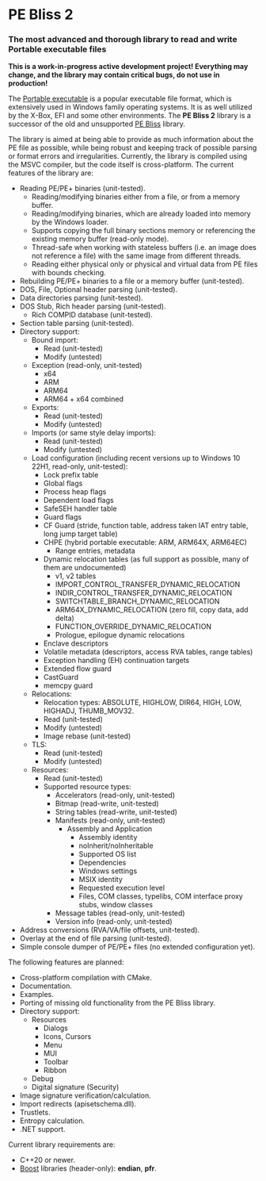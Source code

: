 # PE Bliss 2

### The most advanced and thorough library to read and write Portable executable files

**This is a work-in-progress active development project! Everything may change, and the library may contain critical bugs, do not use in production!**

The [Portable executable](https://en.wikipedia.org/wiki/Portable_Executable) is a popular executable file format, which is extensively used in Windows family operating systems. It is as well utilized by the X-Box, EFI and some other environments. The **PE Bliss 2** library is a successor of the old and unsupported [PE Bliss](https://code.google.com/archive/p/portable-executable-library/) library.

The library is aimed at being able to provide as much information about the PE file as possible, while being robust and keeping track of possible parsing or format errors and irregularities. Currently, the library is compiled using the MSVC compiler, but the code itself is cross-platform. The current features of the library are:
- Reading PE/PE+ binaries (unit-tested).
  - Reading/modifying binaries either from a file, or from a memory buffer.
  - Reading/modifying binaries, which are already loaded into memory by the Windows loader.
  - Supports copying the full binary sections memory or referencing the existing memory buffer (read-only mode).
  - Thread-safe when working with stateless buffers (i.e. an image does not reference a file) with the same image from different threads.
  - Reading either physical only or physical and virtual data from PE files with bounds checking.
- Rebuilding PE/PE+ binaries to a file or a memory buffer (unit-tested).
- DOS, File, Optional header parsing (unit-tested).
- Data directories parsing (unit-tested).
- DOS Stub, Rich header parsing (unit-tested).
  - Rich COMPID database (unit-tested).
- Section table parsing (unit-tested).
- Directory support:
  - Bound import:
    - Read (unit-tested)
    - Modify (untested)
  - Exception (read-only, unit-tested)
    - x64
    - ARM
    - ARM64
    - ARM64 + x64 combined
  - Exports:
    - Read (unit-tested)
    - Modify (untested)
  - Imports (or same style delay imports):
    - Read (unit-tested)
    - Modify (untested)
  - Load configuration (including recent versions up to Windows 10 22H1, read-only, unit-tested):
    - Lock prefix table
    - Global flags
    - Process heap flags
    - Dependent load flags
    - SafeSEH handler table
    - Guard flags
    - CF Guard (stride, function table, address taken IAT entry table, long jump target table)
    - CHPE (hybrid portable executable: ARM, ARM64X, ARM64EC)
      - Range entries, metadata
    - Dynamic relocation tables (as full support as possible, many of them are undocumented)
      - v1, v2 tables
      - IMPORT_CONTROL_TRANSFER_DYNAMIC_RELOCATION
      - INDIR_CONTROL_TRANSFER_DYNAMIC_RELOCATION
      - SWITCHTABLE_BRANCH_DYNAMIC_RELOCATION
      - ARM64X_DYNAMIC_RELOCATION (zero fill, copy data, add delta)
      - FUNCTION_OVERRIDE_DYNAMIC_RELOCATION
      - Prologue, epilogue dynamic relocations
    - Enclave descriptors
    - Volatile metadata (descriptors, access RVA tables, range tables)
    - Exception handling (EH) continuation targets
    - Extended flow guard
    - CastGuard
    - memcpy guard
  - Relocations:
    - Relocation types: ABSOLUTE, HIGHLOW, DIR64, HIGH, LOW, HIGHADJ, THUMB_MOV32.
    - Read (unit-tested)
    - Modify (untested)
    - Image rebase (unit-tested)
  - TLS:
    - Read (unit-tested)
    - Modify (untested)
  - Resources:
    - Read (unit-tested)
    - Supported resource types:
      - Accelerators (read-only, unit-tested)
      - Bitmap (read-write, unit-tested)
      - String tables (read-write, unit-tested)
      - Manifests (read-only, unit-tested)
        - Assembly and Application
          - Assembly identity
          - noInherit/noInheritable
          - Supported OS list
          - Dependencies
          - Windows settings
          - MSIX identity
          - Requested execution level
          - Files, COM classes, typelibs, COM interface proxy stubs, window classes
      - Message tables (read-only, unit-tested)
      - Version info (read-only, unit-tested)
- Address conversions (RVA/VA/file offsets, unit-tested).
- Overlay at the end of file parsing (unit-tested).
- Simple console dumper of PE/PE+ files (no extended configuration yet).

The following features are planned:
- Cross-platform compilation with CMake.
- Documentation.
- Examples.
- Porting of missing old functionality from the PE Bliss library.
- Directory support:
  - Resources
    - Dialogs
    - Icons, Cursors
    - Menu
    - MUI
    - Toolbar
    - Ribbon
  - Debug
  - Digital signature (Security)
- Image signature verification/calculation.
- Import redirects (apisetschema.dll).
- Trustlets.
- Entropy calculation.
- .NET support.

Current library requirements are:
- C++20 or newer.
- [Boost](https://www.boost.org/) libraries (header-only): **endian**, **pfr**.
